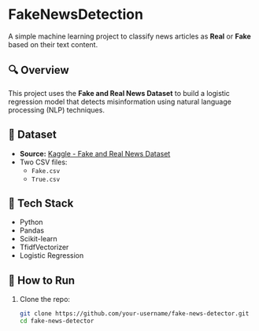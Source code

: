 # FakeNewsDetection

A simple machine learning project to classify news articles as **Real** or **Fake** based on their text content.

## 🔍 Overview

This project uses the **Fake and Real News Dataset** to build a logistic regression model that detects misinformation using natural language processing (NLP) techniques.

## 📁 Dataset

- **Source:** [Kaggle - Fake and Real News Dataset](https://www.kaggle.com/datasets/clmentbisaillon/fake-and-real-news-dataset)
- Two CSV files:
  - `Fake.csv`
  - `True.csv`

## 🧰 Tech Stack

- Python
- Pandas
- Scikit-learn
- TfidfVectorizer
- Logistic Regression

## 🚀 How to Run

1. Clone the repo:
   ```bash
   git clone https://github.com/your-username/fake-news-detector.git
   cd fake-news-detector

